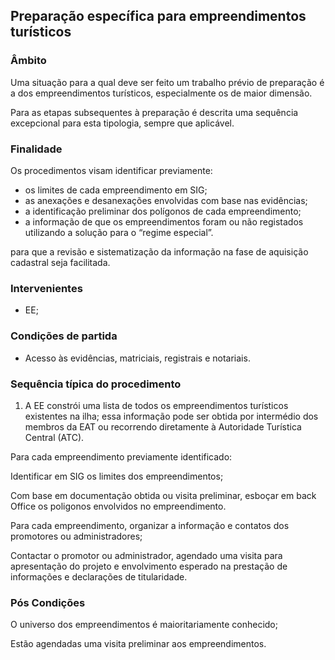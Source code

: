 ## Preparação específica para empreendimentos turísticos

### Âmbito

Uma situação para a qual deve ser feito um trabalho prévio de preparação é a dos empreendimentos turísticos, especialmente os de maior dimensão.

Para as etapas subsequentes à preparação é descrita uma sequência excepcional para esta tipologia, sempre que aplicável.

### Finalidade

Os procedimentos visam identificar previamente:

* os limites de cada empreendimento em SIG;
* as anexações e desanexações envolvidas com base nas evidências;
* a identificação preliminar dos polígonos de cada empreendimento;
* a informação de que os empreendimentos foram ou não registados utilizando a solução para o  “regime especial”.

para que a revisão e sistematização da informação na fase de aquisição cadastral seja facilitada.

### Intervenientes

* EE;

### Condições de partida

* Acesso às evidências, matriciais, registrais e notariais.

### Sequência típica do procedimento

1. A EE constrói uma lista de todos os empreendimentos turísticos existentes na ilha; essa informação pode ser obtida por intermédio dos membros da EAT ou recorrendo diretamente à Autoridade Turística Central \(ATC\).

Para cada empreendimento previamente identificado:

Identificar em SIG os limites dos empreendimentos;

Com base em documentação obtida ou visita preliminar, esboçar em back Office os poligonos envolvidos no empreendimento.

Para cada empreendimento, organizar a informação e contatos dos promotores ou administradores;

Contactar o promotor ou administrador, agendado uma visita para apresentação do projeto e envolvimento esperado na prestação de informações e declarações de titularidade.

### Pós Condições

O universo dos empreendimentos é maioritariamente conhecido;

Estão agendadas uma visita preliminar aos empreendimentos.

